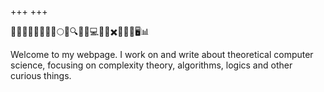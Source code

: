 +++
+++

🍃🌿🌑🔮🍂🌌🌳➕🌕🌿🔍🌲➖💻🌾🌙✖️🍂🌿🔮🖥️📊

Welcome to my webpage. I work on and write about theoretical computer science, focusing on complexity theory, algorithms, logics and other curious things.

